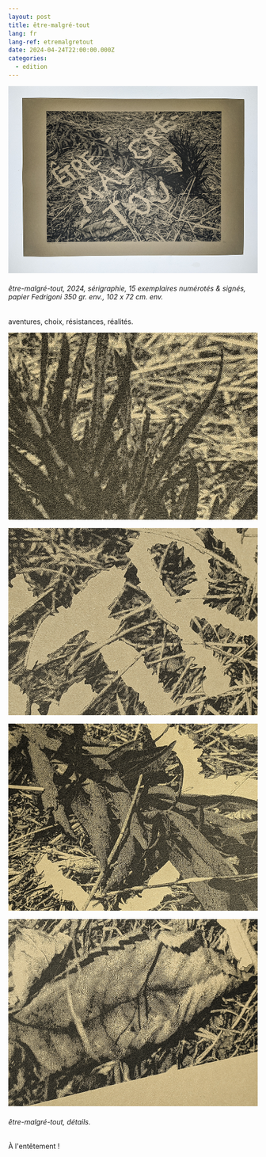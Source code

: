 ```yaml
---
layout: post
title: être-malgré-tout
lang: fr
lang-ref: etremalgretout
date: 2024-04-24T22:00:00.000Z
categories:
  - edition
---
```


![](/imgs/PXL_20250227_144513581_UP.jpg)

###### *être-malgré-tout*, 2024, sérigraphie, 15 exemplaires numérotés & signés, papier Fedrigoni 350 gr. env., 102 x 72 cm. env.

aventures,
choix,
résistances,
réalités.

![](/imgs/PXL_20250227_144849920_UP.jpg)

![](/imgs/PXL_20250227_144729292_UP.jpg)

![](/imgs/PXL_20250227_145031285_UP.jpg)

![](/imgs/PXL_20250227_144750817_UP.jpg)

###### *être-malgré-tout*, détails.

À l'entêtement !
